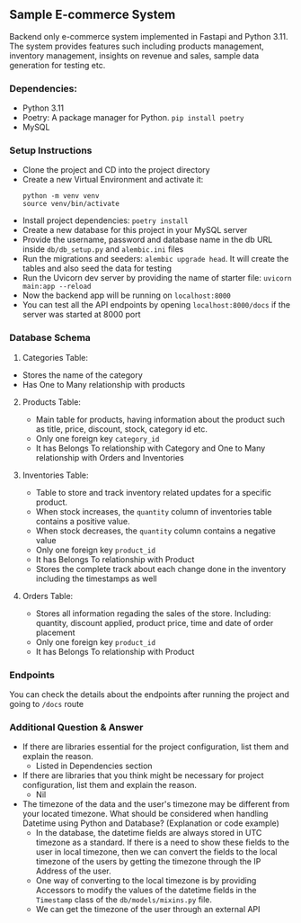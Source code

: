 ## Sample E-commerce System
Backend only e-commerce system implemented in Fastapi and Python 3.11. The system provides features such including products management, inventory management, insights on 
revenue and sales, sample data generation for testing etc.

### Dependencies:
- Python 3.11
- Poetry: A package manager for Python. `pip install poetry`
- MySQL

### Setup Instructions
- Clone the project and CD into the project directory
- Create a new Virtual Environment and activate it:
    ```
    python -m venv venv
    source venv/bin/activate
    ```
- Install project dependencies: `poetry install`
- Create a new database for this project in your MySQL server
- Provide the username, password and database name in the db URL inside `db/db_setup.py` and `alembic.ini` files
- Run the migrations and seeders: `alembic upgrade head`. It will create the tables and also seed the data for testing
- Run the Uvicorn dev server by providing the name of starter file: `uvicorn main:app --reload`
- Now the backend app will be running on `localhost:8000`
- You can test all the API endpoints by opening `localhost:8000/docs` if the server was started at 8000 port


### Database Schema
1. Categories Table:
  - Stores the name of the category
  - Has One to Many relationship with products
   
2. Products Table:
   - Main table for products, having information about the product such as title, price, discount, stock, category id etc.
   - Only one foreign key `category_id`
   - It has Belongs To relationship with Category and One to Many relationship with Orders and Inventories

3. Inventories Table:
   - Table to store and track inventory related updates for a specific product.
   - When stock increases, the `quantity` column of inventories table contains a positive value.
   - When stock decreases, the `quantity` column contains a negative value
   - Only one foreign key `product_id`
   - It has Belongs To relationship with Product
   - Stores the complete track about each change done in the inventory including the timestamps as well
  
4. Orders Table:
   - Stores all information regading the sales of the store. Including: quantity, discount applied, product price, time and date of order placement
   - Only one foreign key `product_id`
   - It has Belongs To relationship with Product

### Endpoints 
You can check the details about the endpoints after running the project and going to `/docs` route


### Additional Question & Answer
- If there are libraries essential for the project configuration, list them and explain the reason.
    - Listed in Dependencies section
- If there are libraries that you think might be necessary for project configuration, list them and explain the reason.
    - Nil
- The timezone of the data and the user's timezone may be different from your located timezone. What should be considered when handling Datetime using
  Python and Database? (Explanation or code example)
    - In the database, the datetime fields are always stored in UTC timezone as a standard. If there is a need to show these fields to the user in local timezone, then we can
      convert the fields to the local timezone of the users by getting the timezone through the IP Address of the user.
    - One way of converting to the local timezone is by providing Accessors to modify the values of the datetime fields in the `Timestamp` class of the `db/models/mixins.py` file.
    - We can get the timezone of the user through an external API
